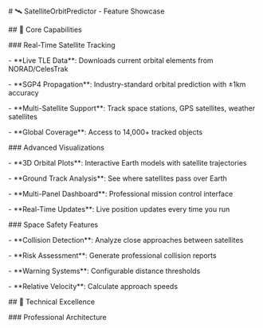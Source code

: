\# 🛰️ SatelliteOrbitPredictor - Feature Showcase



\## 🎯 Core Capabilities



\### Real-Time Satellite Tracking

\- \*\*Live TLE Data\*\*: Downloads current orbital elements from NORAD/CelesTrak

\- \*\*SGP4 Propagation\*\*: Industry-standard orbital prediction with ±1km accuracy

\- \*\*Multi-Satellite Support\*\*: Track space stations, GPS satellites, weather satellites

\- \*\*Global Coverage\*\*: Access to 14,000+ tracked objects



\### Advanced Visualizations

\- \*\*3D Orbital Plots\*\*: Interactive Earth models with satellite trajectories

\- \*\*Ground Track Analysis\*\*: See where satellites pass over Earth

\- \*\*Multi-Panel Dashboard\*\*: Professional mission control interface

\- \*\*Real-Time Updates\*\*: Live position updates every time you run



\### Space Safety Features

\- \*\*Collision Detection\*\*: Analyze close approaches between satellites

\- \*\*Risk Assessment\*\*: Generate professional collision reports

\- \*\*Warning Systems\*\*: Configurable distance thresholds

\- \*\*Relative Velocity\*\*: Calculate approach speeds



\## 🚀 Technical Excellence



\### Professional Architecture

